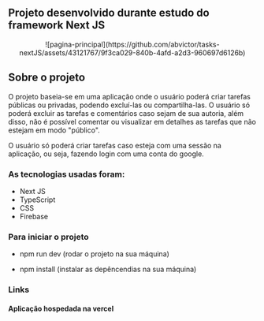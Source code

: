 ## Projeto desenvolvido durante estudo do framework Next JS

<div align="center">
![pagina-principal](https://github.com/abvictor/tasks-nextJS/assets/43121767/9f3ca029-840b-4afd-a2d3-960697d6126b)
</div>


## Sobre o projeto

O projeto baseia-se em uma aplicação onde o usuário poderá criar tarefas públicas ou privadas, podendo excluí-las ou compartilha-las.
O usuário só poderá excluir as tarefas e comentários caso sejam de sua autoria, além disso, não é possível comentar ou visualizar em detalhes as tarefas que não estejam em modo "público".

O usuário só poderá criar tarefas caso esteja com uma sessão na aplicação, ou seja, fazendo login com uma conta do google.


### As tecnologias usadas foram:
- Next JS
- TypeScript
- CSS 
- Firebase

### Para iniciar o projeto

- npm run dev (rodar o projeto na sua máquina)

- npm install (instalar as depêncendias na sua máquina)

### Links
#### Aplicação hospedada na vercel



